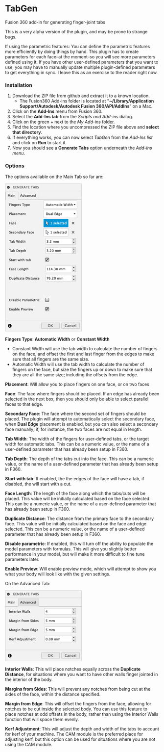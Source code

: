 # TabGen
Fusion 360 add-in for generating finger-joint tabs

This is a very alpha version of the plugin, and may be prone to strange bugs.

If using the parametric features: You can define the parametric features more efficiently by doing things by hand. This plugin has to create parameters for each face–at the moment–so you will see more parameters defined using it. If you have other user-defined parameters that you want to use, you may have to manually update multiple plugin-defined parameters to get everything in sync. I leave this as an exercise to the reader right now.

### Installation ###

1. Download the ZIP file from github and extract it to a known location.
   * The Fusion360 Add-ins folder is located at "**~/Library/Application Support/Autodesk/Autodesk Fusion 360/API/AddIns**” on a Mac.
2. Click on the **Add-Ins** menu from Fusion 360.
3. Select the **Add-Ins tab** from the *Scripts and Add-ins* dialog.
4. Click on the green + next to the *My Add-ins* folder.
5. Find the location where you uncompressed the ZIP file above and **select that directory**.
6. If everything works, you can now select *TabGen* from the *Add-Ins list* and click on **Run** to start it.
7. Now you should see a **Generate Tabs** option underneath the *Add-Ins menu*.

### Options ###

The options available on the Main Tab so far are:

![Image of the Main Tab](resources/Main%20tab.png)

**Fingers Type**: **Automatic Width** or **Constant Width**
* Constant Width will use the tab width to calculate the number of fingers on the face, and offset the first and last finger from the edges to make sure that all fingers are the same size.
* Automatic Width will use the tab width to calculate the number of fingers on the face, but size the fingers up or down to make sure that they are all the same size; including the offsets from the edge.

**Placement**: Will allow you to place fingers on one face, or on two faces

**Face**: The face where fingers should be placed. If an edge has already been selected in the next box, then you should only be able to select parallel faces to that edge.

**Secondary Face**: The face where the second set of fingers should be placed. The plugin will attempt to automatically select the secondary face, when **Dual Edge** placement is enabled, but you can also select a secondary face manually; if, for instance, the two faces are not equal in length.

**Tab Width**: The width of the fingers for user-defined tabs, or the target width for automatic tabs. This can be a numeric value, or the name of a user-defined parameter that has already been setup in F360.

**Tab Depth**: The depth of the tabs cut into the face. This can be a numeric value, or the name of a user-defined parameter that has already been setup in F360.

**Start with tab**: If enabled, the the edges of the face will have a tab, if disabled, the will start with a cut.

**Face Length**: The length of the face along which the tabs/cuts will be placed. This value will be initially calculated based on the face selected. This can be a numeric value, or the name of a user-defined parameter that has already been setup in F360.

**Duplicate Distance**: The distance from the primary face to the secondary face. This value will be initially calculated based on the face and edge selected. This can be a numeric value, or the name of a user-defined parameter that has already been setup in F360.

**Disable parametric**: If enabled, this will turn off the ability to populate the model parameters with formulas. This will give you slightly better performance in your model, but will make it more difficult to fine tune parameters later.

**Enable Preview**: Will enable preview mode, which will attempt to show you what your body will look like with the given settings.

On the Advanced Tab:

![Image of the Advanced Tab](resources/Advanced%20Tab.png)

**Interior Walls**: This will place notches equally across the **Duplicate Distance**, for situations where you want to have other walls finger jointed in the interior of the body.

**Margins from Sides**: This will prevent any notches from being cut at the sides of the face, within the distance specified.

**Margin from Edge**: This will offset the fingers from the face, allowing for notches to be cut inside the selected body. You can use this feature to place notches at odd offsets in the body, rather than using the Interior Walls function that will space them evenly.

**Kerf Adjustment**: This will adjust the depth and width of the tabs to account for kerf of your machine. The CAM module is the preferred place for adjusting kerf, but this option can be used for situations where you are not using the CAM module.